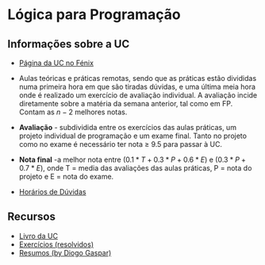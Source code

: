 # Lógica para Programação

## Informações sobre a UC
- [Página da UC no Fénix](https://fenix.tecnico.ulisboa.pt/disciplinas/LP564511132646/2020-2021/2-semestre)

- Aulas teóricas e práticas remotas, sendo que as práticas estão divididas numa primeira hora em que são tiradas dúvidas, e uma última meia hora onde é realizado um exercício de avaliação individual. A avaliação incide diretamente sobre a matéria da semana anterior, tal como em FP. Contam as $n-2$ melhores notas.

- **Avaliação** - subdividida entre os exercícios das aulas práticas, um projeto individual de programação e um exame final. Tanto no projeto como no exame é necessário ter nota $\geq$ 9.5 para passar à UC.

- **Nota final** -a melhor nota entre $(0.1 * T + 0.3 * P + 0.6 * E)$ e $(0.3 * P + 0.7 * E)$, onde T = media das avaliações das aulas práticas, P = nota do projeto e E = nota do exame.

- [Horários de Dúvidas](https://fenix.tecnico.ulisboa.pt/disciplinas/LP564511132646/2020-2021/2-semestre/horarios-de-duvidas)

## Recursos

- [Livro da UC](https://drive.google.com/file/d/1vJO0sKzWqrFJDhPH6xfp90PilcihpY9F/view?usp=sharing)
- [Exercícios (resolvidos)](https://drive.google.com/file/d/1IbxAfAji2WZxDuACSsGEME5vQDQyjPne/view)
- [Resumos (by Diogo Gaspar)](https://drive.google.com/file/d/1yGAZiPmAqrBcZ02TPXNlIgw5VRAZBz2A/view?usp=sharing)
